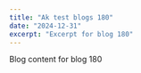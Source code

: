 ```yaml
---
title: "Ak test blogs 180"
date: "2024-12-31"
excerpt: "Excerpt for blog 180"
---
```


Blog content for blog 180